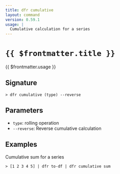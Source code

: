 ```yaml
---
title: dfr cumulative
layout: command
version: 0.59.1
usage: |
  Cumulative calculation for a series
---
```


# `{{ $frontmatter.title }}`

<div style='white-space: pre-wrap;'>{{ $frontmatter.usage }}</div>

## Signature

`> dfr cumulative (type) --reverse`

## Parameters

- `type`: rolling operation
- `--reverse`: Reverse cumulative calculation

## Examples

Cumulative sum for a series

```shell
> [1 2 3 4 5] | dfr to-df | dfr cumulative sum
```
